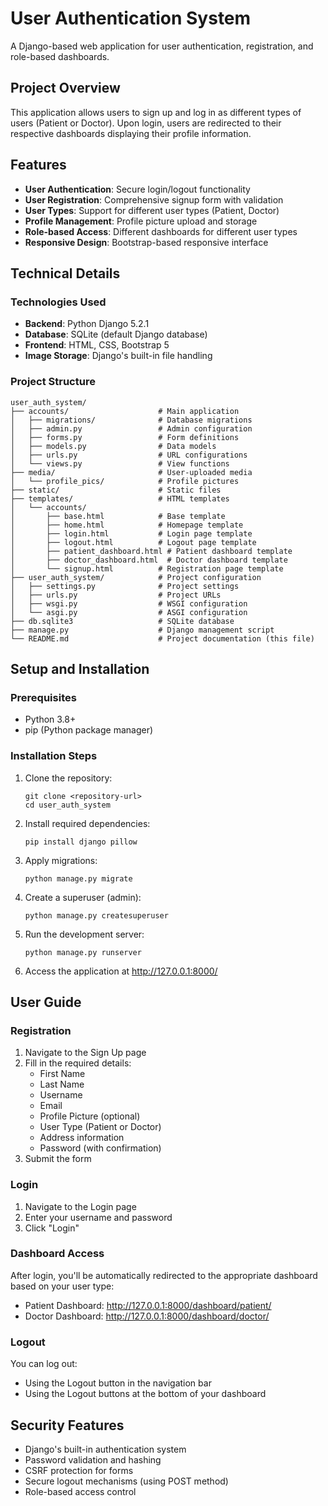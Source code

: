 # User Authentication System

A Django-based web application for user authentication, registration, and role-based dashboards.

## Project Overview

This application allows users to sign up and log in as different types of users (Patient or Doctor). Upon login, users are redirected to their respective dashboards displaying their profile information.

## Features

- **User Authentication**: Secure login/logout functionality
- **User Registration**: Comprehensive signup form with validation
- **User Types**: Support for different user types (Patient, Doctor)
- **Profile Management**: Profile picture upload and storage
- **Role-based Access**: Different dashboards for different user types
- **Responsive Design**: Bootstrap-based responsive interface

## Technical Details

### Technologies Used

- **Backend**: Python Django 5.2.1
- **Database**: SQLite (default Django database)
- **Frontend**: HTML, CSS, Bootstrap 5
- **Image Storage**: Django's built-in file handling

### Project Structure

```
user_auth_system/
├── accounts/                    # Main application
│   ├── migrations/              # Database migrations
│   ├── admin.py                 # Admin configuration
│   ├── forms.py                 # Form definitions
│   ├── models.py                # Data models
│   ├── urls.py                  # URL configurations
│   └── views.py                 # View functions
├── media/                       # User-uploaded media
│   └── profile_pics/            # Profile pictures
├── static/                      # Static files
├── templates/                   # HTML templates
│   └── accounts/
│       ├── base.html            # Base template
│       ├── home.html            # Homepage template
│       ├── login.html           # Login page template
│       ├── logout.html          # Logout page template
│       ├── patient_dashboard.html # Patient dashboard template
│       ├── doctor_dashboard.html  # Doctor dashboard template
│       └── signup.html          # Registration page template
├── user_auth_system/            # Project configuration
│   ├── settings.py              # Project settings
│   ├── urls.py                  # Project URLs
│   ├── wsgi.py                  # WSGI configuration
│   └── asgi.py                  # ASGI configuration
├── db.sqlite3                   # SQLite database
├── manage.py                    # Django management script
└── README.md                    # Project documentation (this file)
```

## Setup and Installation

### Prerequisites

- Python 3.8+
- pip (Python package manager)

### Installation Steps

1. Clone the repository:
   ```
   git clone <repository-url>
   cd user_auth_system
   ```

2. Install required dependencies:
   ```
   pip install django pillow
   ```

3. Apply migrations:
   ```
   python manage.py migrate
   ```

4. Create a superuser (admin):
   ```
   python manage.py createsuperuser
   ```

5. Run the development server:
   ```
   python manage.py runserver
   ```

6. Access the application at http://127.0.0.1:8000/

## User Guide

### Registration

1. Navigate to the Sign Up page
2. Fill in the required details:
   - First Name
   - Last Name
   - Username
   - Email
   - Profile Picture (optional)
   - User Type (Patient or Doctor)
   - Address information
   - Password (with confirmation)
3. Submit the form

### Login

1. Navigate to the Login page
2. Enter your username and password
3. Click "Login"

### Dashboard Access

After login, you'll be automatically redirected to the appropriate dashboard based on your user type:
- Patient Dashboard: http://127.0.0.1:8000/dashboard/patient/
- Doctor Dashboard: http://127.0.0.1:8000/dashboard/doctor/

### Logout

You can log out:
- Using the Logout button in the navigation bar
- Using the Logout buttons at the bottom of your dashboard

## Security Features

- Django's built-in authentication system
- Password validation and hashing
- CSRF protection for forms
- Secure logout mechanisms (using POST method)
- Role-based access control